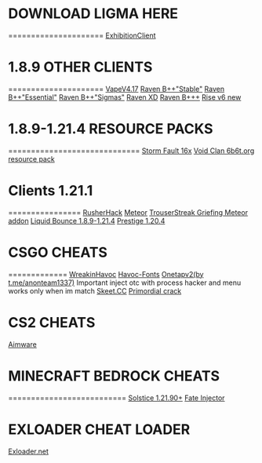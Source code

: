 # DOWNLOAD LIGMA HERE
=====================
[ExhibitionClient](https://minesense.pub/download/Exhibition-Fixed.zip)

# 1.8.9 OTHER CLIENTS
=====================
[VapeV4.17](https://hackvshack.net/attachments/vape-zip.8474/)
[Raven B++"Stable"](https://github.com/K-ov/Raven-bPLUS/raw/stable/build/libs/%5B1.8.9%5D%20BetterKeystrokes%20V-1.2.jar)
[Raven B++"Essential"](https://cdn.essential.gg/mods/60ecf53d6b26c76a26d49e5b/62c746c961a27f691be98531/Essential-forge_1-8-9.jar)
[Raven B++"Sigmas"](https://github.com/sigmaclientwastaken/Raven-bPLUS/raw/stable/build/libs/%5B1.8.9%5D%20BetterKeystrokes%20V-1.2.jar)
[Raven XD](https://github.com/Project-XD/Raven-XD/releases/download/v3.1/raven-XD.jar)
[Raven B+++](https://mimhax.netlify.app/Files/Raven%20B+++.jar)
[Rise v6 new](https://store5.gofile.io/download/web/c6304268-f897-45a4-8102-b85474df782e/Rise%20v6%20New.zip)

# 1.8.9-1.21.4 RESOURCE PACKS
=============================
[Storm Fault 16x](https://pvprp.com/assets/packs/rh56/6867/zip/!%20%20%20%20%20%20%20%20%20%20%C2%A73StormFault%20%C2%A77[%C2%A7f16x%C2%A77]%20%C2%A78.zip?d=2025-06-30%2022:17:31)
[Void Clan 6b6t.org resource pack](https://cdn.discordapp.com/attachments/1378312929249726474/1378319108810084442/Dissolve.zip?ex=6863b833&is=686266b3&hm=e095d91e2b769eea7a99a8bd4c4efeecbbf2e124909a27b7ce4372e7d01a3da2&)

# Clients 1.21.1 
================
[RusherHack](https://hackvshack.net/attachments/rushercrack-2-0-jar-zip.8938/)
[Meteor](https://github.com/ManInMyVan/meteor-archive/raw/main/files/meteor-client/meteor-client-0.5.8.jar)
[TrouserStreak Griefing Meteor addon](https://cdn.discordapp.com/attachments/1372680636065910944/1372681068800643213/2trouser-streak-1.3.9-1.21.1.jar?ex=68644d5d&is=6862fbdd&hm=effec50b7dd68105df7ee5ca0c69fae3ef9f1cf0c16d75db3d14ed6eafc84f24&)
[Liquid Bounce 1.8.9-1.21.4](https://liquidbounce.net/)
[Prestige 1.20.4](https://hackvshack.net/attachments/prestige-libs-zip.9196/)

# CSGO CHEATS
=============
[WreakinHavoc](https://hackvshack.net/attachments/wreakhavoc_online-zip.6629/)
[Havoc-Fonts](https://hackvshack.net/attachments/fonts-zip.6635/)
[Onetapv2(by t.me/anonteam1337)](https://cold5.gofile.io/download/web/b576a615-7729-4879-ade0-e931f971f8c1/otc%20csgo.dll) Important inject otc with process hacker and menu works only when im match
[Skeet.CC](https://gamesense.live/download)
[Primordial crack](https://hackvshack.net/attachments/primordial-zip.8415/)
# CS2 CHEATS
[Aimware](https://cold4.gofile.io/download/web/bb5a5e1f-c603-494b-a473-c8f7847f9fc9/Aimware.zip)

# MINECRAFT BEDROCK CHEATS
==========================
[Solstice 1.21.90+](https://cold-eu-agl-1.gofile.io/download/web/d6514642-e66b-4f59-9700-a57c4ddb4b58/Solstice.dll)
[Fate Injector](https://github.com/fligger/FateInjector/releases/download/1.0/FateInjector.exe)
# EXLOADER CHEAT LOADER
[Exloader.net](https://data.exloader.net/ExLoader_Installer.exe)
